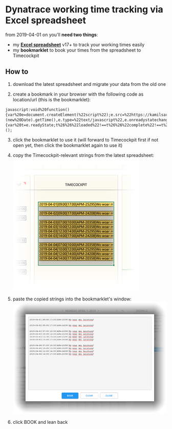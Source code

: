 # Dynatrace working time tracking via Excel spreadsheet

from 2019-04-01 on you'll **need two things**:
- my [**Excel spreadsheet**](./spreadsheet/) v17+ to track your working times easily
- my **bookmarklet** to book your times from the spreadsheet to Timecockpit

## How to

1. download the latest spreadsheet and migrate your data from the old one

2. create a bookmark in your browser with the following code as location/url (this is the bookmarklet):
```
javascript:void%20function(){var%20e=document.createElement(%22script%22);e.src=%22https://kamilsarelo.github.io/com.dynatrace.timetracking.bookmarklet.js%3Fq=%22+(new%20Date).getTime(),e.type=%22text/javascript%22,e.onreadystatechange=e.onload=function(){var%20t=e.readyState;t%26%26%22loaded%22!==t%26%26%22complete%22!==t%26%26alert(%22could%20not%20load%20bookmarklet%22)},document.head.appendChild(e)}();
```

3. click the bookmarklet to use it
(will forward to Timecockpit first if not open yet, then click the bookmarklet again to use it)

4. copy the Timecockpit-relevant strings from the latest spreadsheet:
![](./res/spreadsheet.png)

5. paste the copied strings into the bookmarklet's window:
![](./res/bookmarklet.png)

6. click BOOK and lean back
